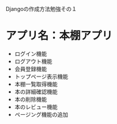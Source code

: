 Djangoの作成方法勉強その１
# アプリ名：本棚アプリ

- ログイン機能
- ログアウト機能
- 会員登録機能
- トップページ表示機能
- 本棚一覧取得機能
- 本の詳細確認機能
- 本の削除機能
- 本のレビュー機能
- ページング機能の追加
